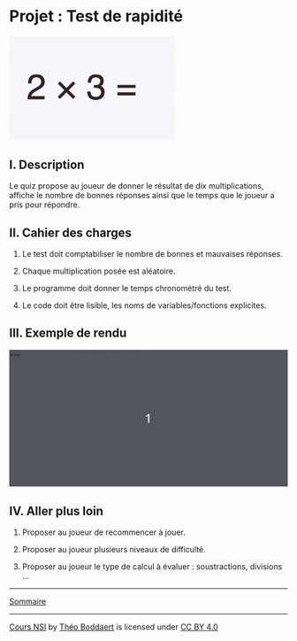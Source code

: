 # Projet : Test de rapidité

<img src="./img/test_de_rapidité.gif" width=300>

## I. Description

Le quiz propose au joueur de donner le résultat de dix multiplications, affiche le nombre de bonnes réponses ainsi que le temps que le joueur a pris pour répondre.

## II. Cahier des charges

1. Le test doit comptabiliser le nombre de bonnes et mauvaises réponses.

2. Chaque multiplication posée est aléatoire.

3. Le programme doit donner le temps chronométré du test.

4. Le code doit être lisible, les noms de variables/fonctions explicites.

## III. Exemple de rendu

![gif](./img/exemple_test_de_rapidité.gif)

## IV. Aller plus loin

1. Proposer au joueur de recommencer à jouer.

2. Proposer au joueur plusieurs niveaux de difficulté.

3. Proposer au joueur le type de calcul à évaluer : soustractions, divisions ...

________

[Sommaire](./../README.md)

___________

<p xmlns:cc="http://creativecommons.org/ns#" xmlns:dct="http://purl.org/dc/terms/"><a property="dct:title" rel="cc:attributionURL" href="https://github.com/boddaert/nsi">Cours NSI</a> by <a rel="cc:attributionURL dct:creator" property="cc:attributionName" href="https://github.com/boddaert">Théo Boddaert</a> is licensed under <a href="https://creativecommons.org/licenses/by/4.0/?ref=chooser-v1" target="_blank" rel="license noopener noreferrer" style="display:inline-block;">CC BY 4.0</a>  <img style="height:22px!important;margin-left:3px;vertical-align:text-bottom;" src="https://mirrors.creativecommons.org/presskit/icons/cc.svg?ref=chooser-v1" alt="">  <img style="height:22px!important;margin-left:3px;vertical-align:text-bottom;" src="https://mirrors.creativecommons.org/presskit/icons/by.svg?ref=chooser-v1" alt=""></p> 